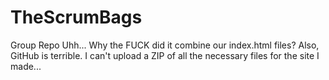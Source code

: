 # TheScrumBags
Group Repo
Uhh... Why the FUCK did it combine our index.html files?
Also, GitHub is terrible. I can't upload a ZIP of all the necessary files for the site I made...
